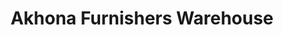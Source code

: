 ---
title: "Akhona Furnishers Warehouse"
url: /johannesburg/akhona-furnishers-warehouse/
shop: furniture
---